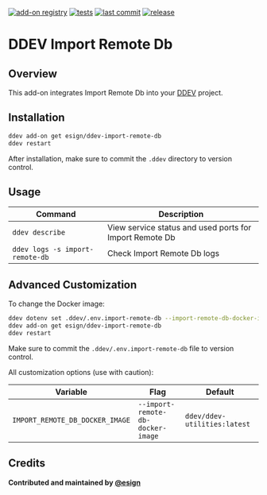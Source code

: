 [![add-on registry](https://img.shields.io/badge/DDEV-Add--on_Registry-blue)](https://addons.ddev.com)
[![tests](https://github.com/esign/ddev-import-remote-db/actions/workflows/tests.yml/badge.svg?branch=main)](https://github.com/esign/ddev-import-remote-db/actions/workflows/tests.yml?query=branch%3Amain)
[![last commit](https://img.shields.io/github/last-commit/esign/ddev-import-remote-db)](https://github.com/esign/ddev-import-remote-db/commits)
[![release](https://img.shields.io/github/v/release/esign/ddev-import-remote-db)](https://github.com/esign/ddev-import-remote-db/releases/latest)

# DDEV Import Remote Db

## Overview

This add-on integrates Import Remote Db into your [DDEV](https://ddev.com/) project.

## Installation

```bash
ddev add-on get esign/ddev-import-remote-db
ddev restart
```

After installation, make sure to commit the `.ddev` directory to version control.

## Usage

| Command | Description |
| ------- | ----------- |
| `ddev describe` | View service status and used ports for Import Remote Db |
| `ddev logs -s import-remote-db` | Check Import Remote Db logs |

## Advanced Customization

To change the Docker image:

```bash
ddev dotenv set .ddev/.env.import-remote-db --import-remote-db-docker-image="ddev/ddev-utilities:latest"
ddev add-on get esign/ddev-import-remote-db
ddev restart
```

Make sure to commit the `.ddev/.env.import-remote-db` file to version control.

All customization options (use with caution):

| Variable | Flag | Default |
| -------- | ---- | ------- |
| `IMPORT_REMOTE_DB_DOCKER_IMAGE` | `--import-remote-db-docker-image` | `ddev/ddev-utilities:latest` |

## Credits

**Contributed and maintained by [@esign](https://github.com/esign)**
